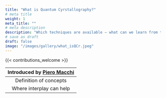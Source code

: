 ```yaml
---
title: "What is Quantum Cyrstallography?"
# meta title
weight: 1
meta_title: ""
# meta description
description: "Which techniques are available – what can we learn from them?"
# save as draft
draft: false
image: "/images/gallery/what_isQCr.jpeg"
---
```


{{< contributions_welcome >}}

|Introduced by [Piero Macchi](/authors/piero-macchi)|
|:-----------:|
| Definition of concepts|
| Where interplay can help|
